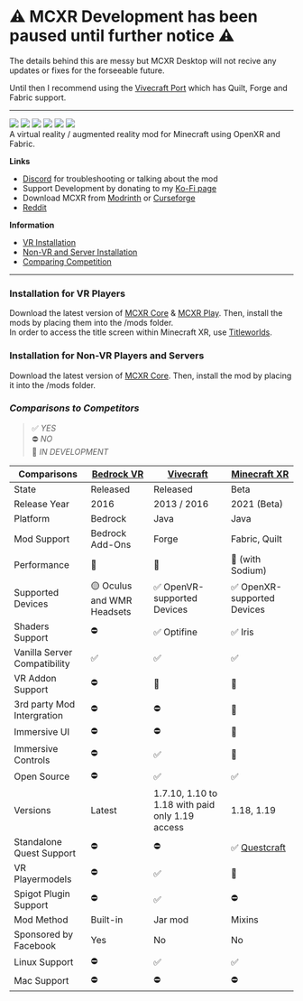 # ⚠️ MCXR Development has been paused until further notice ⚠️
The details behind this are messy but MCXR Desktop will not recive any updates or fixes for the forseeable future. 

Until then I recommend using the [Vivecraft Port](https://github.com/ferriarnus/VivecraftMod) which has Quilt, Forge and Fabric support.

---



![](https://user-images.githubusercontent.com/90802279/172026916-a617134b-a829-4d67-b8ec-ef10ea4be266.png)
![](https://img.shields.io/github/v/release/Sorenon/MCXR) ![](https://img.shields.io/discord/829825443480993802?label=discord) ![](https://img.shields.io/modrinth/dt/hcEWWGik?label=mcxr-core%20downloads) ![](https://img.shields.io/modrinth/dt/9jVyqpHR?label=mcxr-play%20downloads) ![](https://img.shields.io/reddit/subreddit-subscribers/MinecraftXR)
<br/>A virtual reality / augmented reality mod for Minecraft using OpenXR and Fabric.

**Links**
- [Discord](https://discord.gg/a7PPU9tYDU) for troubleshooting or talking about the mod
- Support Development by donating to my [Ko-Fi page](https://ko-fi.com/sorenon)
- Download MCXR from [Modrinth](https://modrinth.com/user/Sorenon) or [Curseforge](https://www.curseforge.com/members/sorenon/projects)
- [Reddit](https://www.reddit.com/r/MinecraftXR)

**Information**
- [VR Installation](#installation-for-vr-players)
- [Non-VR and Server Installation](#installation-for-non-vr-players-and-servers)
- [Comparing Competition](#comparisons-to-competitors)

---------
### Installation for VR Players
Download the latest version of [MCXR Core](https://modrinth.com/mod/mcxr-core) & [MCXR Play](https://modrinth.com/mod/mcxr-play). Then, install the mods by placing them into the /mods folder.
<br/>
In order to access the title screen within Minecraft XR, use [Titleworlds](https://modrinth.com/mod/titleworlds).

### Installation for Non-VR Players and Servers
Download the latest version of [MCXR Core](https://modrinth.com/mod/mcxr-core). Then, install the mod by placing it into the /mods folder.

### *Comparisons to Competitors*
> ✅ *YES*
> <br/>⛔ *NO*
> <br/>🚧 *IN DEVELOPMENT*

| Comparisons                 | [Bedrock VR](https://www.minecraft.net/en-us/vr)| [Vivecraft](http://www.vivecraft.org/)| [Minecraft XR](https://github.com/Sorenon/MCXR) |
| --------------------------- | ------------------------------- | ----------------------------- | ---------------------------- |
| State                       | Released                        | Released                      | Beta                         |
| Release Year                | 2016                            | 2013 / 2016                   | 2021 (Beta)                  |
| Platform                    | Bedrock                         | Java                          | Java                         |
| Mod Support                 | Bedrock Add-Ons                 | Forge                         | Fabric, Quilt                |
| Performance                 | 🥇                              | 🥉                           | 🥈 (with Sodium)             |
| Supported Devices           | 🟡 Oculus and WMR Headsets      | ✅ OpenVR-supported Devices   | ✅ OpenXR-supported Devices |
| Shaders Support             | ⛔                              | ✅ Optifine                   | ✅ Iris                     |
| Vanilla Server Compatibility| ✅                              | ✅                           | ✅                           |
| VR Addon Support            | ⛔                              | 🚧                           | 🚧                           |
| 3rd party Mod Intergration  | ⛔                              | ⛔                           | 🚧                           |
| Immersive UI                | ⛔                              | ⛔                           | 🚧                           |
| Immersive Controls          | ⛔                              | ✅                           | 🚧                           |
| Open Source                 | ⛔                              | ✅                           | ✅                           |
| Versions                    | Latest                          | 1.7.10, 1.10 to 1.18 with paid only 1.19 access | 1.18, 1.19                         |
| Standalone Quest Support    | ⛔                              | ⛔                           | ✅ [Questcraft](https://sidequestvr.com/app/7150/questcraft)|
| VR Playermodels             | ⛔                              | ✅                           | 🚧                           |
| Spigot Plugin Support       | ⛔                              | ✅                           | ⛔                           |
| Mod Method                  | Built-in                        | Jar mod                       | Mixins                       |
| Sponsored by Facebook       | Yes                              | No                           | No                           |
| Linux Support               | ⛔                              | ✅                           | ✅                           |
| Mac Support                 | ⛔                              | ⛔                           | ⛔                           |
